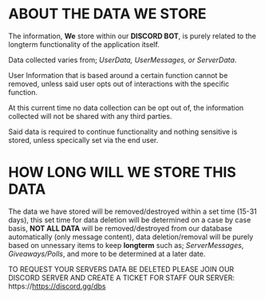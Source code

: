 # ABOUT THE DATA WE STORE
The information, **We** store within our **DISCORD BOT**, is purely related to the longterm functionality of the application itself.

Data collected varies from; *UserData, UserMessages, or ServerData*.

User Information that is based around a certain function cannot be removed, unless said user opts out of interactions with the specific function.

At this current time no data collection can be opt out of, the information collected will not be shared with any third parties.

Said data is required to continue functionality and nothing sensitive is stored, unless specically set via the end user.

# HOW LONG WILL WE STORE THIS DATA
The data we have stored will be removed/destroyed within a set time (15-31 days), this set time for data deletion will be determined on a case by case basis, 
**NOT ALL DATA** will be removed/destroyed from our database automatically (only message content), data deletion/removal will be purely based on unnessary items to keep **longterm** such as;
*ServerMessages*, *Giveaways/Polls*, and more to be determined at a later date.

TO REQUEST YOUR SERVERS DATA BE DELETED PLEASE JOIN OUR DISCORD SERVER AND CREATE A TICKET FOR STAFF
OUR SERVER: https://https://discord.gg/dbs
